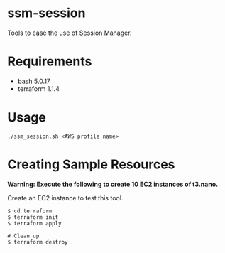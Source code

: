 # ssm-session
Tools to ease the use of Session Manager.

# Requirements
- bash 5.0.17
- terraform  1.1.4

# Usage
```
./ssm_session.sh <AWS profile name>
```

# Creating Sample Resources
**Warning: Execute the following to create 10 EC2 instances of t3.nano.**

Create an EC2 instance to test this tool.

```
$ cd terraform
$ terraform init
$ terraform apply

# Clean up
$ terraform destroy
```